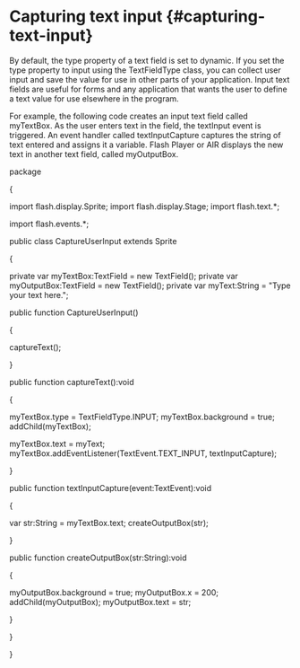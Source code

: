 # Capturing text input {#capturing-text-input}

By default, the type property of a text field is set to dynamic. If you set the type property to input using the TextFieldType class, you can collect user input and save the value for use in other parts of your application. Input text fields are useful for forms and any application that wants the user to define a text value for use elsewhere in the program.

For example, the following code creates an input text field called myTextBox. As the user enters text in the field, the textInput event is triggered. An event handler called textInputCapture captures the string of text entered and assigns it a variable. Flash Player or AIR displays the new text in another text field, called myOutputBox.

package

{

import flash.display.Sprite; import flash.display.Stage; import flash.text.*;

import flash.events.*;

public class CaptureUserInput extends Sprite

{

private var myTextBox:TextField = new TextField(); private var myOutputBox:TextField = new TextField(); private var myText:String = &quot;Type your text here.&quot;;

public function CaptureUserInput()

{

captureText();

}

public function captureText():void

{

myTextBox.type = TextFieldType.INPUT; myTextBox.background = true; addChild(myTextBox);

myTextBox.text = myText; myTextBox.addEventListener(TextEvent.TEXT_INPUT, textInputCapture);

}

public function textInputCapture(event:TextEvent):void

{

var str:String = myTextBox.text; createOutputBox(str);

}

public function createOutputBox(str:String):void

{

myOutputBox.background = true; myOutputBox.x = 200; addChild(myOutputBox); myOutputBox.text = str;

}

}

}